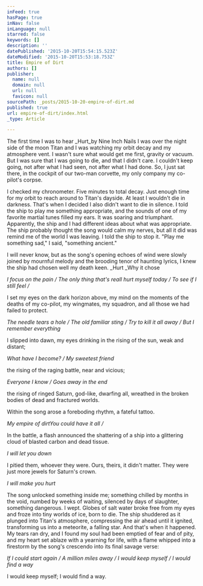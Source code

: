 ```yaml
---
inFeed: true
hasPage: true
inNav: false
inLanguage: null
starred: false
keywords: []
description: ''
datePublished: '2015-10-20T15:54:15.523Z'
dateModified: '2015-10-20T15:53:18.753Z'
title: Empire of Dirt
authors: []
publisher:
  name: null
  domain: null
  url: null
  favicon: null
sourcePath: _posts/2015-10-20-empire-of-dirt.md
published: true
url: empire-of-dirt/index.html
_type: Article

---
```

The first time I was to hear _Hurt_by Nine
Inch Nails I was over the night side of the moon Titan and I was watching my
orbit decay and my atmosphere vent. I wasn't sure what would get me first,
gravity or vacuum. But I was sure that I was going to die, and that I didn't
care. I couldn't keep going, not after what I had seen, not after what I had
done. So, I just sat there, in the cockpit of our two-man corvette, my only
company my co-pilot's corpse.

I checked my chronometer. Five
minutes to total decay. Just enough time for my orbit to reach around to
Titan's dayside. At least I wouldn't die in darkness. That's when I decided I also
didn't want to die in silence. I told the ship to play me something
appropriate, and the sounds of one of my favorite martial tunes filled my ears.
It was soaring and triumphant. Apparently, the ship and I had different ideas
about what was appropriate. The ship probably thought the song would calm my
nerves, but all it did was remind me of the world I was leaving. I told the
ship to stop it. "Play me something sad," I said, "something ancient."

I will never know, but as the song's opening echoes of wind
were slowly joined by mournful melody and the brooding tenor of haunting lyrics,
I knew the ship had chosen well my death keen. _Hurt _Why it chose 

_I focus on the pain / The only
thing that's realI hurt myself today / To see if I still
feel /_

I
set my eyes on the dark horizon above, my mind on the moments of the deaths of
my co-pilot, my wingmates, my squadron, and all those we had failed to protect.

_The needle tears a hole / The old
familiar sting / Try to kill it all away / But I remember everything_

I
slipped into dawn, my eyes drinking in the rising of the sun, weak and distant;

_What have I become? / My sweetest friend_

the rising of the
raging battle, near and vicious;

_Everyone I know / Goes away in the end_

the rising of ringed
Saturn, god-like, dwarfing all, wreathed in the broken bodies of dead and
fractured worlds. 

Within
the song arose a foreboding rhythm, a fateful tattoo.

_My empire of dirtYou could have it all /_

In
the battle, a flash announced the shattering of a ship into a glittering cloud
of blasted carbon and dead tissue.

_I will let you down_

I pitied them, whoever they were. Ours,
theirs, it didn't matter. They were just more jewels for Saturn's crown.

_I will make you hurt_

The song unlocked something inside me;
something chilled by months in the void, numbed by weeks of waiting, silenced
by days of slaughter, something dangerous. I wept. Globes of salt water broke
free from my eyes and froze into tiny worlds of ice, born to die. The ship shuddered
as it plunged into Titan's atmosphere, compressing the air ahead until it
ignited, transforming us into a meteorite, a falling star. And that's when it
happened. My tears ran dry, and I found my soul had been emptied of fear and of
pity, and my heart set ablaze with a yearning for life, with a flame whipped
into a firestorm by the song's crescendo into its final savage verse:

_If I could start again / A million miles
away / I would keep myself / I would find a way_

I
would keep myself; I would find a way.